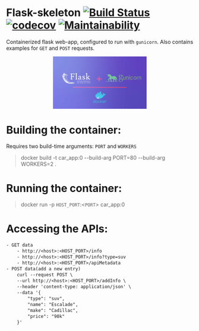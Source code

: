 # Flask-skeleton [![Build Status](https://travis-ci.org/AmeyRuikar/D-Flask.svg?branch=master)](https://travis-ci.org/AmeyRuikar/D-Flask) [![codecov](https://codecov.io/gh/AmeyRuikar/D-Flask/branch/master/graph/badge.svg)](https://codecov.io/gh/AmeyRuikar/D-Flask) [![Maintainability](https://api.codeclimate.com/v1/badges/82958f064a37127a6792/maintainability)](https://codeclimate.com/github/AmeyRuikar/D-Flask/maintainability)
Containerized flask web-app, configured to run with `gunicorn`. Also contains examples for `GET` and `POST` requests. 

<p align="center">
    <img src="./docs/images/D-flask.jpeg" width="50%" style="display: block;">
</p>

# Building the container:
Requires two build-time arguments: `PORT` and `WORKERS`
> docker build -t car_app:0 --build-arg PORT=80 --build-arg WORKERS=2 .

# Running the container:
> docker run -p `HOST_PORT`:<`PORT`> car_app:0

# Accessing the APIs:
    - GET data   
        - http://<host>:<HOST_PORT>/info
        - http://<host>:<HOST_PORT>/info?type=suv
        - http://<host>:<HOST_PORT>/apiMetadata
    - POST data(add a new entry)
        curl --request POST \
        --url http://<host>:<HOST_PORT>/addInfo \
        --header 'content-type: application/json' \
        --data '{
            "type": "suv",
            "name": "Escalade",
            "make": "Cadillac",
            "price": "90k"
        }'
